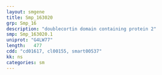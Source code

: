 ```yaml
---
layout: smgene
title: Smp_163020
grp: Smp_16
description: "doublecortin domain containing protein 2"
smp: Smp_163020.1
uniprot: "G4LW77"
length:   477
cdd: "cd01617, cl00155, smart00537"
kk: ns
categories: sm
---
```

